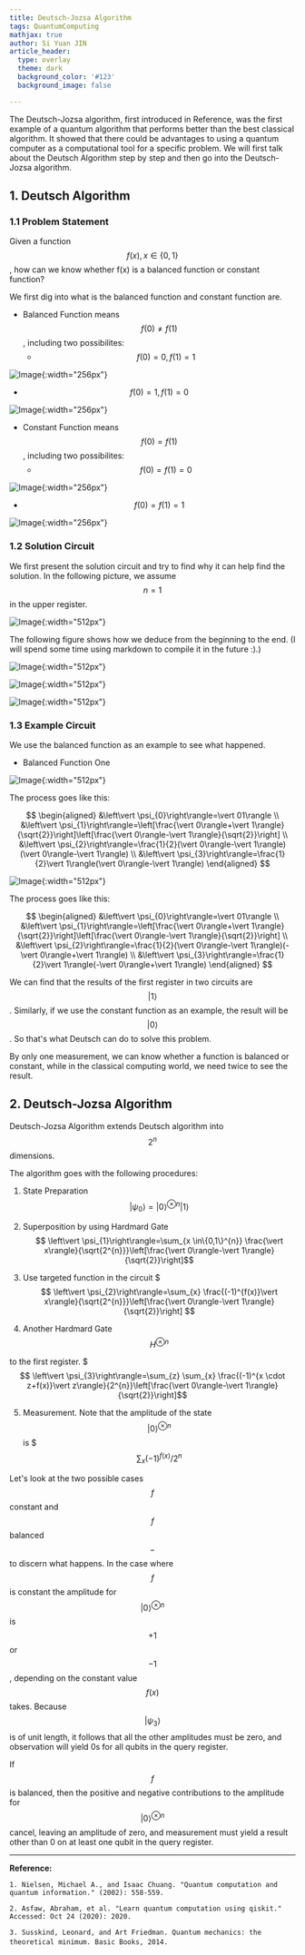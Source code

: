 ```yaml
---
title: Deutsch-Jozsa Algorithm
tags: QuantumComputing
mathjax: true
author: Si Yuan JIN
article_header:
  type: overlay
  theme: dark
  background_color: '#123'
  background_image: false

---
```



The Deutsch-Jozsa algorithm, first introduced in Reference, was the first example of a quantum algorithm that performs better than the best classical algorithm. It showed that there could be advantages to using a quantum computer as a computational tool for a specific problem. We will first talk about the Deutsch Algorithm step by step and then go into the Deutsch-Jozsa algorithm.


## 1. Deutsch Algorithm



### 1.1 Problem Statement



Given a function $$f(x), x\in\{0,1\}$$, how can we know whether f(x) is a balanced function or constant function?


We first dig into what is the balanced function and constant function are.


- Balanced Function means $$f(0)\ne f(1)$$, including two possibilites:
  - $$f(0) = 0, f(1) = 1$$

![Image](/assets/images/posts/Deutsch-Jozsa-Algorithm/BalancedOne.png "Image@512x512"){:width="256px"}


  - $$f(0) = 1, f(1) = 0$$

![Image](/assets/images/posts/Deutsch-Jozsa-Algorithm/BalancedTwo.png "Image@512x512"){:width="256px"}


- Constant Function means $$f(0)= f(1)$$, including two possibilites:
  - $$f(0) = f(1) = 0$$

![Image](/assets/images/posts/Deutsch-Jozsa-Algorithm/ConstantOne.png "Image@512x512"){:width="256px"}


  - $$f(0) = f(1) = 1$$

![Image](/assets/images/posts/Deutsch-Jozsa-Algorithm/ConstantTwo.png "Image@512x512"){:width="256px"}


### 1.2 Solution Circuit

We first present the solution circuit and try to find why it can help find the solution. In the following picture, we assume $$n=1$$ in the upper register.


![Image](/assets/images/posts/Deutsch-Jozsa-Algorithm/Deutsch-Circuit.png "Image@512x512"){:width="512px"}


The following figure shows how we deduce from the beginning to the end. (I will spend some time using markdown to compile it in the future :).)


![Image](/assets/images/posts/Deutsch-Jozsa-Algorithm/Deduction1.png "Image@512x512"){:width="512px"}


![Image](/assets/images/posts/Deutsch-Jozsa-Algorithm/Deduction2.png "Image@512x512"){:width="512px"}


![Image](/assets/images/posts/Deutsch-Jozsa-Algorithm/Deduction3.png "Image@512x512"){:width="512px"}


### 1.3 Example Circuit

We use the balanced function as an example to see what happened.


- Balanced Function One


![Image](/assets/images/posts/Deutsch-Jozsa-Algorithm/ExampleBalancedOne.png "Image@512x512"){:width="512px"}


The process goes like this:


$$
\begin{aligned}
&\left\vert \psi_{0}\right\rangle=\vert 01\rangle \\
&\left\vert \psi_{1}\right\rangle=\left[\frac{\vert 0\rangle+\vert 1\rangle}{\sqrt{2}}\right]\left[\frac{\vert 0\rangle-\vert 1\rangle}{\sqrt{2}}\right] \\
&\left\vert \psi_{2}\right\rangle=\frac{1}{2}(\vert 0\rangle-\vert 1\rangle)(\vert 0\rangle-\vert 1\rangle) \\
&\left\vert \psi_{3}\right\rangle=\frac{1}{2}\vert 1\rangle(\vert 0\rangle-\vert 1\rangle)
\end{aligned}
$$


![Image](/assets/images/posts/Deutsch-Jozsa-Algorithm/ExampleBalancedTwo.png "Image@512x512"){:width="512px"}


The process goes like this:


$$
\begin{aligned}
&\left\vert \psi_{0}\right\rangle=\vert 01\rangle \\
&\left\vert \psi_{1}\right\rangle=\left[\frac{\vert 0\rangle+\vert 1\rangle}{\sqrt{2}}\right]\left[\frac{\vert 0\rangle-\vert 1\rangle}{\sqrt{2}}\right] \\
&\left\vert \psi_{2}\right\rangle=\frac{1}{2}(\vert 0\rangle-\vert 1\rangle)(-\vert 0\rangle+\vert 1\rangle) \\
&\left\vert \psi_{3}\right\rangle=\frac{1}{2}\vert 1\rangle(-\vert 0\rangle+\vert 1\rangle)
\end{aligned}
$$


We can find that the results of the first register in two circuits are $$\vert 1\rangle$$. Similarly, if we use the constant function as an example, the result will be $$\vert 0\rangle$$. So that's what Deutsch can do to solve this problem.


By only one measurement, we can know whether a function is balanced or constant, while in the classical computing world, we need twice to see the result.



## 2. Deutsch-Jozsa Algorithm

Deutsch-Jozsa Algorithm extends Deutsch algorithm into $$2^{n}$$ dimensions.


The algorithm goes with the following procedures:


1. State Preparation
  $$
  \left\vert \psi_{0}\right\rangle=\vert 0\rangle^{\otimes n}\vert 1\rangle $$
2. Superposition by using Hardmard Gate
  $$
  \left\vert \psi_{1}\right\rangle=\sum_{x \in\{0,1\}^{n}} \frac{\vert x\rangle}{\sqrt{2^{n}}}\left[\frac{\vert 0\rangle-\vert 1\rangle}{\sqrt{2}}\right]$$
3. Use targeted function in the circuit
   $$$ \left\vert \psi_{2}\right\rangle=\sum_{x} \frac{(-1)^{f(x)}\vert x\rangle}{\sqrt{2^{n}}}\left[\frac{\vert 0\rangle-\vert 1\rangle}{\sqrt{2}}\right] $$

4. Another Hardmard Gate
$$H^{\otimes n}$$

to the first register.
  $$$ \left\vert \psi_{3}\right\rangle=\sum_{z} \sum_{x} \frac{(-1)^{x \cdot z+f(x)}\vert z\rangle}{2^{n}}\left[\frac{\vert 0\rangle-\vert 1\rangle}{\sqrt{2}}\right]$$

5. Measurement. Note that the amplitude of the state
$$
\vert 0\rangle^{\otimes n} $$
is
  $$$ \sum_{x}(-1)^{f(x)} / 2^{n}
  $$


Let's look at the two possible cases $$f$$ constant and $$f$$ balanced $$-$$ to discern what happens. In the case where $$f$$ is constant the amplitude for $$\vert 0\rangle^{\otimes n}$$ is $$+1$$ or $$-1$$, depending on the constant value $$f(x)$$ takes. Because $$\left\vert \psi_{3}\right\rangle$$ is of unit length, it follows that all the other amplitudes must be zero, and observation will yield 0s for all qubits in the query register.


If $$f$$ is balanced, then the positive and negative contributions to the amplitude for $$\vert 0\rangle^{\otimes n}$$ cancel, leaving an amplitude of zero, and measurement must yield a result other than 0 on at least one qubit in the query register.



---


**Reference:**


`1. Nielsen, Michael A., and Isaac Chuang. "Quantum computation and quantum information." (2002): 558-559.`


`2. Asfaw, Abraham, et al. "Learn quantum computation using qiskit." Accessed: Oct 24 (2020): 2020.`


`3. Susskind, Leonard, and Art Friedman. Quantum mechanics: the theoretical minimum. Basic Books, 2014.`
​